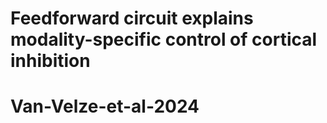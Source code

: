 # Feedforward circuit explains modality-specific control of cortical inhibition
# Van-Velze-et-al-2024

